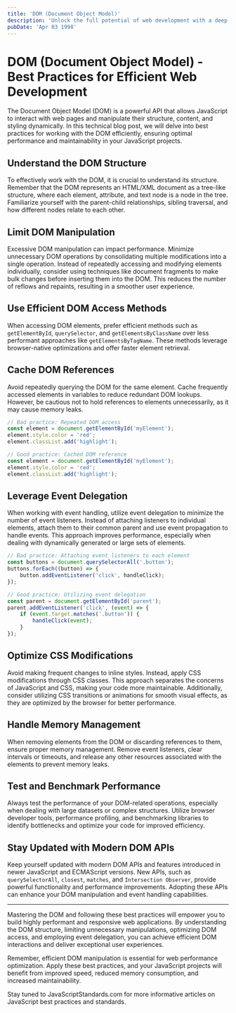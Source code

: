```yaml
---
title: 'DOM (Document Object Model)'
description: 'Unlock the full potential of web development with a deep dive into the Document Object Model (DOM). In this comprehensive post, we explore the inner workings of the DOM, its importance in modern web development, and how it enables dynamic and interactive web experiences. Discover essential DOM concepts, manipulation techniques, event handling, and best practices that will empower you to create robust and responsive web applications. Join us on this journey to become a DOM master and take your web development skills to new heights.'
pubDate: 'Apr 03 1998'
---
```


# DOM (Document Object Model) - Best Practices for Efficient Web Development

The Document Object Model (DOM) is a powerful API that allows JavaScript to interact with web pages and manipulate their structure, content, and styling dynamically. In this technical blog post, we will delve into best practices for working with the DOM efficiently, ensuring optimal performance and maintainability in your JavaScript projects.

## Understand the DOM Structure

To effectively work with the DOM, it is crucial to understand its structure. Remember that the DOM represents an HTML/XML document as a tree-like structure, where each element, attribute, and text node is a node in the tree. Familiarize yourself with the parent-child relationships, sibling traversal, and how different nodes relate to each other.

## Limit DOM Manipulation

Excessive DOM manipulation can impact performance. Minimize unnecessary DOM operations by consolidating multiple modifications into a single operation. Instead of repeatedly accessing and modifying elements individually, consider using techniques like document fragments to make bulk changes before inserting them into the DOM. This reduces the number of reflows and repaints, resulting in a smoother user experience.

## Use Efficient DOM Access Methods

When accessing DOM elements, prefer efficient methods such as `getElementById`, `querySelector`, and `getElementsByClassName` over less performant approaches like `getElementsByTagName`. These methods leverage browser-native optimizations and offer faster element retrieval.

## Cache DOM References

Avoid repeatedly querying the DOM for the same element. Cache frequently accessed elements in variables to reduce redundant DOM lookups. However, be cautious not to hold references to elements unnecessarily, as it may cause memory leaks.

```javascript
// Bad practice: Repeated DOM access
const element = document.getElementById('myElement');
element.style.color = 'red';
element.classList.add('highlight');

// Good practice: Cached DOM reference
const element = document.getElementById('myElement');
element.style.color = 'red';
element.classList.add('highlight');
```

## Leverage Event Delegation

When working with event handling, utilize event delegation to minimize the number of event listeners. Instead of attaching listeners to individual elements, attach them to their common parent and use event propagation to handle events. This approach improves performance, especially when dealing with dynamically generated or large sets of elements.

```javascript
// Bad practice: Attaching event listeners to each element
const buttons = document.querySelectorAll('.button');
buttons.forEach((button) => {
    button.addEventListener('click', handleClick);
});

// Good practice: Utilizing event delegation
const parent = document.getElementById('parent');
parent.addEventListener('click', (event) => {
    if (event.target.matches('.button')) {
        handleClick(event);
    }
});
```

## Optimize CSS Modifications

Avoid making frequent changes to inline styles. Instead, apply CSS modifications through CSS classes. This approach separates the concerns of JavaScript and CSS, making your code more maintainable. Additionally, consider utilizing CSS transitions or animations for smooth visual effects, as they are optimized by the browser for better performance.

## Handle Memory Management

When removing elements from the DOM or discarding references to them, ensure proper memory management. Remove event listeners, clear intervals or timeouts, and release any other resources associated with the elements to prevent memory leaks.

## Test and Benchmark Performance

Always test the performance of your DOM-related operations, especially when dealing with large datasets or complex structures. Utilize browser developer tools, performance profiling, and benchmarking libraries to identify bottlenecks and optimize your code for improved efficiency.

## Stay Updated with Modern DOM APIs

Keep yourself updated with modern DOM APIs and features introduced in newer JavaScript and ECMAScript versions. New APIs, such as `querySelectorAll`, `closest`, `matches`, and `Intersection Observer`, provide powerful functionality and performance improvements. Adopting these APIs can enhance your DOM manipulation and event handling capabilities.

---

Mastering the DOM and following these best practices will empower you to build highly performant and responsive web applications. By understanding the DOM structure, limiting unnecessary manipulations, optimizing DOM access, and employing event delegation, you can achieve efficient DOM interactions and deliver exceptional user experiences.

Remember, efficient DOM manipulation is essential for web performance optimization. Apply these best practices, and your JavaScript projects will benefit from improved speed, reduced memory consumption, and increased maintainability.

Stay tuned to JavaScriptStandards.com for more informative articles on JavaScript best practices and standards.
